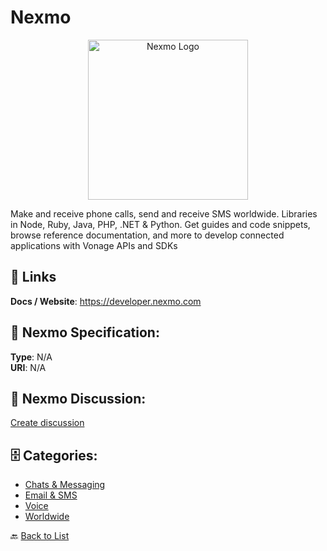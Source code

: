 # Nexmo
<p align="center">
    <img width="256" src="https://raw.githubusercontent.com/apis-list/apis-list/main/apis/nexmo/logo_256x256.png" alt="Nexmo Logo"/>
</p>

Make and receive phone calls, send and receive SMS worldwide.  Libraries in Node, Ruby, Java, PHP, .NET & Python.  Get guides and code snippets, browse reference documentation, and more to develop connected applications with Vonage APIs and SDKs

##  🔗 Links
**Docs / Website**: https://developer.nexmo.com

## 🧬 Nexmo Specification:
**Type**: N/A  
**URI**: N/A

## 💬 Nexmo Discussion:
[Create discussion](https://github.com/apis-list/apis-list/discussions/new)

## 🗄️ Categories:
- [Chats & Messaging](https://github.com/apis-list/apis-list#chats--messaging-)
- [Email & SMS](https://github.com/apis-list/apis-list#email--sms-)
- [Voice](https://github.com/apis-list/apis-list#voice-)
- [Worldwide](https://github.com/apis-list/apis-list#worldwide-)




🔙 [Back to List](https://github.com/apis-list/apis-list)
